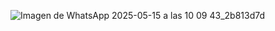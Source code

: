 ![Imagen de WhatsApp 2025-05-15 a las 10 09 43_2b813d7d](https://github.com/user-attachments/assets/de860516-b929-4463-9081-42f396b01833)
